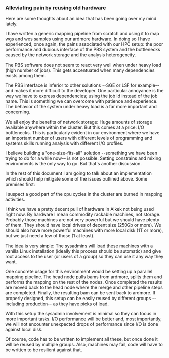 ### Alleviating pain by reusing old hardware

Here are some thoughts about an idea that has been going over my mind lately.

I have written a generic mapping pipeline from scratch and using it to map wgs
and wes samples using our ardmore hardware. In doing so I have experienced, once again, the pains associated with our HPC setup: the poor performance and dubious interface of the PBS system and the bottlenecks caused by the network storage and the analysis heterogeneity.

The PBS software does not seem to react very well when under heavy load (high number of jobs). This gets accentuated when many dependencies exists among them.

The PBS interface is inferior to other solutions --SGE or LSF for example-- and makes it more difficult to the developer. One particular annoyance is the way we have to express dependencies; using the job id instead of the job name.  This is something we can overcome with patience and experience. The behavior of the system under heavy load is a far more important and concerning.

We all enjoy the benefits of network storage: Huge amounts of storage available anywhere within the cluster. But this comes at a price: I/O bottlenecks. This is particularly evident in our environment where we have an important number of users with different levels of programming and systems skills running analysis with different I/O profiles.

I believe building a "one-size-fits-all" solution --something we have been
trying to do for a while now-- is not possible. Setting constrains and mixing
environments is the only way to go. But that's another discussion.

In the rest of this document I am going to talk about an implementation which should help mitigate some of the issues outlined above. Some premises first:

I suspect a good part of the cpu cycles in the cluster are burned in mapping
activities. 

I think we have a pretty decent pull of hardware in Alkek not being
used right now. By hardware I mean commodity rackable
machines, not storage. Probably those machines are not very powerful but we
should have plenty of them. They should have local drives of decent size (250Gb or more). We should also have more powerful machines with more local
disk (1T or more), but we just need a few of those (1 at least).

The idea is very simple: The sysadmins will load these  machines with a vanilla
Linux installation (ideally this process should be automatic) and give root access to the user (or users of a group) so they can use it any way they want.

One concrete usage for this environment would be setting up a parallel mapping pipeline. The head node pulls bams from ardmore, splits them and performs the mapping on the rest of the nodes. Once completed the results are moved back to the head node where the merge and other pipeline steps are completed. Finally, the resulting bam can be sent back to ardmore. If properly designed, this setup can be easily reused by different groups --including production-- as they have picks of load.

With this setup the sysadmin involvement is minimal so they can focus in more
important tasks. I/O performance will be better and, most importantly, we will not encounter unexpected drops of performance since I/O is done against local disk.

Of course, code has to be written to implement all these, but once done it will be reused by multiple groups. Also, machines may fail, code will have to be written to be resilient against that.







